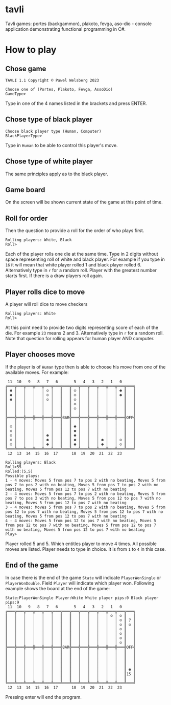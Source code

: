 # tavli
Tavli games: portes (backgammon), plakoto, fevga, aso-dio - console application demonstrating functional programming in C#.


# How to play
## Chose game
```
TAVLI 1.1 Copyright © Pawel Welsberg 2023

Choose one of (Portes, Plakoto, Fevga, AssoDio)
GameType>
```
Type in one of the 4 names listed in the brackets and press ENTER.
## Chose type of black player
```
Choose black player type (Human, Computer)
BlackPlayerType>
```
Type in `Human` to be able to control this player's move.
## Chose type of white player
The same principles apply as to the black player.
## Game board
On the screen will be shown current state of the game at this point of time.
## Roll for order
Then the question to provide a roll for the order of who plays first.
```
Rolling players: White, Black
Roll>
```
Each of the player rolls one die at the same time.
Type in 2 digits without space representing roll of white and black player. For example if you type in `16` it will mean that white player rolled 1 and black player rolled 6. 
Alternatively type in `r` for a random roll.
Player with the greatest number starts first.
If there is a draw players roll again.
## Player rolls dice to move 
A player will roll dice to move checkers
```
Rolling players: White
Roll>
```
At this point need to provide two digits representing score of each of the die. For example `23` means 2 and 3.
Alternatively type in `r` for a random roll.
Note that question for rolling appears for human player AND computer. 
## Player chooses move
If the player is of `Human` type then is able to choose his move from one of the available moves. For example:
```
 11  10   9   8   7   6       5   4   3   2   1   0
╔═══╦═══╦═══╦═══╦═══╦═══╦═══╦═══╦═══╦═══╦═══╦═══╦═══╦═══╗
║ ☻ │   │   │   │ ☺ │   ║   ║ ☺ │   │   │   │   │ ☻ ║   ║
║ ☻ │   │   │   │ ☺ │   ║   ║ ☺ │   │   │   │   │ ☻ ║   ║
║ ☻ │   │   │   │ ☺ │   ║   ║ ☺ │   │   │   │   │   ║   ║
║   │   │   │   │   │   ║   ║ ☺ │   │   │   │   │   ║   ║
║   │   │   │   │   │   ║   ║ ☺ │   │   │   │   │   ║   ║
║   │   │   │   │   │   ║   ║   │   │   │   │   │   ║   ║
╠═══╬═══╬═══╬═══╬═══╬═══╬BAR╬═══╬═══╬═══╬═══╬═══╬═══╬OFF╣
║   │   │   │   │   │   ║   ║   │   │   │   │   │   ║   ║
║ ☺ │   │   │   │   │   ║   ║ ☻ │   │   │   │   │   ║   ║
║ ☺ │   │   │   │   │   ║   ║ ☻ │   │   │   │   │   ║   ║
║ ☺ │   │   │   │ ☻ │   ║   ║ ☻ │   │   │   │   │   ║   ║
║ ☺ │   │   │   │ ☻ │   ║   ║ ☻ │   │   │ ☻ │   │ ☺ ║   ║
║ ☺ │   │   │   │ ☻ │   ║   ║ ☻ │   │   │ ☻ │   │ ☺ ║   ║
╚═══╩═══╩═══╩═══╩═══╩═══╩═══╩═══╩═══╩═══╩═══╩═══╩═══╩═══╝
 12  13  14  15  16  17      18  19  20  21  22  23

Rolling players: Black
Roll>55
Rolled:(5,5)
Possible plays:
1 - 4 moves: Moves 5 from pos 7 to pos 2 with no beating, Moves 5 from pos 7 to pos 2 with no beating, Moves 5 from pos 7 to pos 2 with no beating, Moves 5 from pos 12 to pos 7 with no beating
2 - 4 moves: Moves 5 from pos 7 to pos 2 with no beating, Moves 5 from pos 7 to pos 2 with no beating, Moves 5 from pos 12 to pos 7 with no beating, Moves 5 from pos 12 to pos 7 with no beating
3 - 4 moves: Moves 5 from pos 7 to pos 2 with no beating, Moves 5 from pos 12 to pos 7 with no beating, Moves 5 from pos 12 to pos 7 with no beating, Moves 5 from pos 12 to pos 7 with no beating
4 - 4 moves: Moves 5 from pos 12 to pos 7 with no beating, Moves 5 from pos 12 to pos 7 with no beating, Moves 5 from pos 12 to pos 7 with no beating, Moves 5 from pos 12 to pos 7 with no beating
Play>
```
Player rolled 5 and 5. Which entitles player to move 4 times. All possible moves are listed. Player needs to type in choice. It is from `1` to `4` in this case.
## End of the game
In case there is the end of the game `State` will indicate `PlayerWonSingle` or `PlayerWonDouble`.
Field `Player` will indicate which player won.
Following example shows the board at the end of the game:
```
State:PlayerWonSingle Player:White White player pips:0 Black player pips:9
 11  10   9   8   7   6       5   4   3   2   1   0
╔═══╦═══╦═══╦═══╦═══╦═══╦═══╦═══╦═══╦═══╦═══╦═══╦═══╦═══╗
║   │   │   │   │   │   ║   ║   │   │   │   │ ☺ │ ☺ ║   ║
║   │   │   │   │   │   ║   ║   │   │   │   │   │ ☺ ║ 7 ║
║   │   │   │   │   │   ║   ║   │   │   │   │   │ ☺ ║ ☺ ║
║   │   │   │   │   │   ║   ║   │   │   │   │   │ ☺ ║   ║
║   │   │   │   │   │   ║   ║   │   │   │   │   │ ☺ ║   ║
║   │   │   │   │   │   ║   ║   │   │   │   │   │ ☺ ║   ║
║   │   │   │   │   │   ║   ║   │   │   │   │   │ ☺ ║   ║
╠═══╬═══╬═══╬═══╬═══╬═══╬BAR╬═══╬═══╬═══╬═══╬═══╬═══╬OFF╣
║   │   │   │   │   │   ║   ║   │   │   │   │   │   ║   ║
║   │   │   │   │   │   ║   ║   │   │   │   │   │   ║   ║
║   │   │   │   │   │   ║   ║   │   │   │   │   │   ║   ║
║   │   │   │   │   │   ║   ║   │   │   │   │   │   ║   ║
║   │   │   │   │   │   ║   ║   │   │   │   │   │   ║ ☻ ║
║   │   │   │   │   │   ║   ║   │   │   │   │   │   ║15 ║
║   │   │   │   │   │   ║   ║   │   │   │   │   │   ║   ║
╚═══╩═══╩═══╩═══╩═══╩═══╩═══╩═══╩═══╩═══╩═══╩═══╩═══╩═══╝
 12  13  14  15  16  17      18  19  20  21  22  23
```
Pressing enter will end the program.



